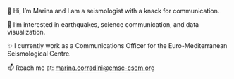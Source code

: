 👋 Hi, I’m Marina and I am a seismologist with a knack for communication.

👀 I’m interested in earthquakes, science communication, and data visualization.

✨ I currently work as a Communications Officer for the Euro-Mediterranean Seismological Centre.

📫 Reach me at: marina.corradini@emsc-csem.org
